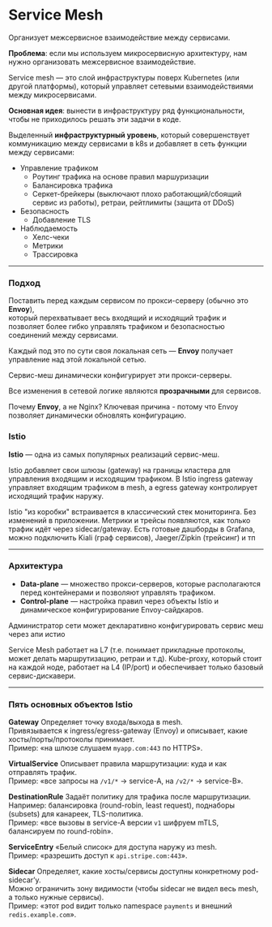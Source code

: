 # Service Mesh

Организует межсервисное взаимодействие между сервисами.

**Проблема**: если мы используем микросервисную архитектуру, нам нужно организовать межсервисное взаимодействие.

Service mesh — это слой инфраструктуры поверх Kubernetes (или другой платформы), который управляет сетевыми взаимодействиями между микросервисами.

**Основная идея**: вынести в инфраструктуру ряд функциональности, чтобы не приходилось решать эти задачи в коде.

Выделенный **инфраструктурный уровень**, который совершенствует коммуникацию между сервисами в k8s и добавляет в сеть функции между сервисами:

- Управление трафиком
  - Роутинг трафика на основе правил маршуризации 
  - Балансировка трафика
  - Серкет-брейкеры (выключают плохо работающий/сбоящий сервис из работы), ретраи, рейтлимиты (защита от DDoS)
- Безопасность
  - Добавление TLS
- Наблюдаемость 
  - Хелс-чеки
  - Метрики
  - Трассировка

---

### Подход

Поставить перед каждым сервисом по прокси-серверу (обычно это **Envoy**),  
который перехватывает весь входящий и исходящий трафик и позволяет более гибко управлять трафиком и безопасностью соединений между сервисами.

Каждый под это по сути своя локальная сеть — **Envoy** получает управление над этой локальной сетью.

Сервис-меш динамически конфигурирует эти прокси-серверы.

Все изменения в сетевой логике являются **прозрачными** для сервисов.

Почему **Envoy**, а не Nginx? Ключевая причина - потому что Envoy позволяет динамически обновлять конфигурацию.

### Istio

**Istio** — одна из самых популярных реализаций сервис-меш.

Istio добавляет свои шлюзы (gateway) на границы кластера для управления входящим и исходящим трафиком. В Istio ingress gateway управляет входящим трафиком в mesh, а egress gateway контролирует исходящий трафик наружу.

Istio "из коробки" встраивается в классический стек мониторинга. Без изменений в приложении. Метрики и трейсы появляются, как только трафик идёт через sidecar/gateway. Есть готовые дашборды в Grafana, можно подключить Kiali (граф сервисов), Jaeger/Zipkin (трейсинг) и тп

---

### Архитектура

- **Data-plane** — множество прокси-серверов, которые располагаются перед контейнерами и позволяют управлять трафиком.
- **Control-plane** — настройка правил через объекты Istio и динамическое конфигурирование Envoy-сайдкаров.

Администратор сети может декларативно конфигурировать сервис меш через апи истио

Service Mesh работает на L7 (т.е. понимает прикладные протоколы, может делать маршрутизацию, ретраи и т.д). Kube-proxy, который стоит на каждой ноде, работает на L4 (IP/port) и обеспечивает только базовый сервис-дискавери.

---

### Пять основных объектов Istio

**Gateway**
Определяет точку входа/выхода в mesh.  
Привязывается к ingress/egress-gateway (Envoy) и описывает, какие хосты/порты/протоколы принимает.  
Пример: «на шлюзе слушаем `myapp.com:443` по HTTPS».

**VirtualService**
Описывает правила маршрутизации: куда и как отправлять трафик.  
Пример: «все запросы на `/v1/*` → service-A, на `/v2/*` → service-B».

**DestinationRule**
Задаёт политику для трафика после маршрутизации.  
Например: балансировка (round-robin, least request), поднаборы (subsets) для канареек, TLS-политика.  
Пример: «все вызовы в service-A версии `v1` шифруем mTLS, балансируем по round-robin».

**ServiceEntry**
«Белый список» для доступа наружу из mesh.  
Пример: «разрешить доступ к `api.stripe.com:443`».

**Sidecar**
Определяет, какие хосты/сервисы доступны конкретному pod-sidecar’у.  
Можно ограничить зону видимости (чтобы sidecar не видел весь mesh, а только нужные сервисы).  
Пример: «этот pod видит только namespace `payments` и внешний `redis.example.com`».
